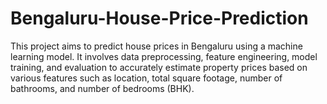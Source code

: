 # Bengaluru-House-Price-Prediction
This project aims to predict house prices in Bengaluru using a machine learning model. It involves data preprocessing, feature engineering, model training, and evaluation to accurately estimate property prices based on various features such as location, total square footage, number of bathrooms, and number of bedrooms (BHK). 
